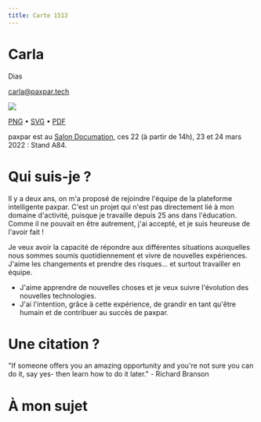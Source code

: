 ```yaml
---
title: Carte 1513
---
```


# Carla
Dias



carla@paxpar.tech


![](https://media.paxpar.tech/ludi/card_1513_recto.png)

[PNG](https://media.paxpar.tech/ludi/card_1513_recto.png) • [SVG](https://media.paxpar.tech/ludi/card_1513_recto.svg) • [PDF](https://media.paxpar.tech/ludi/card_1513_recto.pdf)

paxpar est au [Salon Documation](https://www.documation.fr/info_societe/527/paxpartech.html), ces 22 (à partir de 14h), 23 et 24 mars 2022 : Stand A84.
# Qui suis-je ?
Il y a deux ans, on m'a proposé de rejoindre l'équipe de la plateforme intelligente paxpar. C'est un projet qui n'est pas directement lié à mon domaine d'activité, puisque je travaille depuis 25 ans dans l'éducation. Comme il ne pouvait en être autrement, j'ai accepté, et je suis heureuse de l'avoir fait !

Je veux avoir la capacité de répondre aux différentes situations auxquelles nous sommes soumis quotidiennement et vivre de nouvelles expériences. J'aime les changements et prendre des risques... et surtout travailler en équipe.

  - J'aime apprendre de nouvelles choses et je veux suivre l'évolution des nouvelles technologies.
  - J'ai l'intention, grâce à cette expérience, de grandir en tant qu'être humain et de contribuer au succès de paxpar.

# Une citation ?
"If someone offers you an amazing opportunity and you're not sure you can do it, say yes- then learn how to do it later." - Richard Branson
# À mon sujet 


